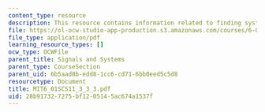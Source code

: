 ```yaml
---
content_type: resource
description: This resource contains information related to finding systems.
file: https://ol-ocw-studio-app-production.s3.amazonaws.com/courses/6-01sc-introduction-to-electrical-engineering-and-computer-science-i-spring-2011/28b917327275bf1205145ac674a1537f_MIT6_01SCS11_3_3_3.pdf
file_type: application/pdf
learning_resource_types: []
ocw_type: OCWFile
parent_title: Signals and Systems
parent_type: CourseSection
parent_uid: 6b5aad8b-edd8-1cc6-cd71-6bb0eed5c5d8
resourcetype: Document
title: MIT6_01SCS11_3_3_3.pdf
uid: 28b91732-7275-bf12-0514-5ac674a1537f
---
```

